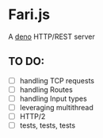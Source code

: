 # Fari.js

A [deno](http://deno.land) HTTP/REST server

## TO DO:

-   [ ] handling TCP requests
-   [ ] handling Routes
-   [ ] handling Input types
-   [ ] leveraging multithread
-   [ ] HTTP/2
-   [ ] tests, tests, tests

